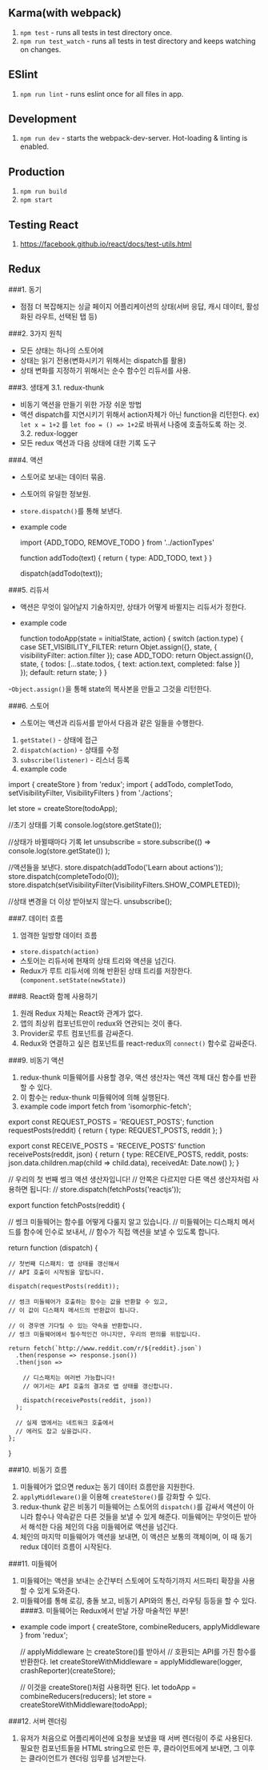 ## Karma(with webpack)
1. `npm test` - runs all tests in test directory once.
2. `npm run test_watch` - runs all tests in test directory and keeps watching on changes.


## ESlint
1. `npm run lint` - runs eslint once for all files in app.


## Development
1. `npm run dev` - starts the webpack-dev-server. Hot-loading & linting is enabled.


## Production
1. `npm run build`
2. `npm start`


## Testing React
1. https://facebook.github.io/react/docs/test-utils.html


## Redux
###1. 동기
- 점점 더 복잡해지는 싱글 페이지 어플리케이션의 상태(서버 응답, 캐시 데이터, 활성화된 라우트, 선택된 탭 등)


###2. 3가지 원칙
- 모든 상태는 하나의 스토어에
- 상태는 읽기 전용(변화시키기 위해서는 dispatch를 활용)
- 상태 변화를 지정하기 위해서는 순수 함수인 리듀서를 사용.


###3. 생태계
 3.1. redux-thunk
   - 비동기 액션을 만들기 위한 가장 쉬운 방법
   - 액션 dispatch를 지연시키기 위해서 action자체가 아닌 function을 리턴한다.
   ex) `let x = 1+2` 를 `let foo = () => 1+2`로 바꿔서 나중에 호출하도록 하는 것.
 3.2. redux-logger
   - 모든 redux 액션과 다음 상태에 대한 기록 도구


###4. 액션
- 스토어로 보내는 데이터 묶음.
- 스토어의 유일한 정보원.
- `store.dispatch()`를 통해 보낸다.
- example code

  import {ADD_TODO, REMOVE_TODO } from '../actionTypes'

  function addTodo(text) {
    return {
      type: ADD_TODO,
      text
    }
  }

  dispatch(addTodo(text));


###5. 리듀서
- 액션은 무엇이 일어날지 기술하지만, 상태가 어떻게 바뀔지는 리듀서가 정한다.
- example code

  function todoApp(state = initialState, action) {
    switch (action.type) {
      case SET_VISIBILITY_FILTER:
        return Objet.assign({}, state, {
          visibilityFilter: action.filter
        });
      case ADD_TODO:
        return Object.assign({}, state, {
          todos: [...state.todos, {
            text: action.text,
            completed: false
          }]  
        });
      default:
        return state;
    }
  }

-`Object.assign()`을 통해 state의 복사본을 만들고 그것을 리턴한다.


###6. 스토어
- 스토어는 액션과 리듀서를 받아서 다음과 같은 일들을 수행한다.
1. `getState()` - 상태에 접근
2. `dispatch(action)` - 상태를 수정
3. `subscribe(listener)` - 리스너 등록
4. example code

  import { createStore } from 'redux';
  import { addTodo, completTodo, setVisibilityFilter, VisibilityFilters } from './actions';

  let store = createStore(todoApp);

  //초기 상태를 기록
  console.log(store.getState());

  //상태가 바뀔때마다 기록
  let unsubscribe = store.subscribe(() =>
    console.log(store.getState())
  );

  //액션들을 보낸다.
  store.dispatch(addTodo('Learn about actions'));
  store.dispatch(completeTodo(0));
  store.dispatch(setVisibilityFilter(VisibilityFilters.SHOW_COMPLETED));

  //상태 변경을 더 이상 받아보지 않는다.
  unsubscribe();


###7. 데이터 흐름
1. 엄격한 일방향 데이터 흐름
- `store.dispatch(action)`
- 스토어는 리듀서에 현재의 상태 트리와 액션을 넘긴다.
- Redux가 루트 리듀서에 의해 반환된 상태 트리를 저장한다.(`component.setState(newState)`)

###8. React와 함께 사용하기
1. 원래 Redux 자체는 React와 관계가 없다.
2. 앱의 최상위 컴포넌트만이 redux와 연관되는 것이 좋다.
3. Provider로 루트 컴포넌트를 감싸준다.
4. Redux와 연결하고 싶은 컴포넌트를 react-redux의 `connect()` 함수로 감싸준다.

###9. 비동기 액션
1. redux-thunk 미들웨어를 사용할 경우, 액션 생산자는 액션 객체 대신 함수를 반환할 수 있다.
2. 이 함수는 redux-thunk 미들웨어에 의해 실행된다.
3. example code
  import fetch from 'isomorphic-fetch';

  export const REQUEST_POSTS = 'REQUEST_POSTS';
  function requestPosts(reddit) {
    return {
      type: REQUEST_POSTS,
      reddit
    };
  }

  export const RECEIVE_POSTS = 'RECEIVE_POSTS'
  function receivePosts(reddit, json) {
    return {
      type: RECEIVE_POSTS,
      reddit,
      posts: json.data.children.map(child => child.data),
      receivedAt: Date.now()
    };
  }

  // 우리의 첫 번째 썽크 액션 생산자입니다!
  // 안쪽은 다르지만 다른 액션 생산자처럼 사용하면 됩니다:
  // store.dispatch(fetchPosts('reactjs'));

  export function fetchPosts(reddit) {

  // 썽크 미들웨어는 함수를 어떻게 다룰지 알고 있습니다.
  // 미들웨어는 디스패치 메서드를 함수에 인수로 보내서,
  // 함수가 직접 액션을 보낼 수 있도록 합니다.

  return function (dispatch) {

    // 첫번째 디스패치: 앱 상태를 갱신해서
    // API 호출이 시작됨을 알립니다.

    dispatch(requestPosts(reddit));

    // 썽크 미들웨어가 호출하는 함수는 값을 반환할 수 있고,
    // 이 값이 디스패치 메서드의 반환값이 됩니다.

    // 이 경우엔 기다릴 수 있는 약속을 반환합니다.
    // 썽크 미들웨어에서 필수적인건 아니지만, 우리의 편의를 위함입니다.

    return fetch(`http://www.reddit.com/r/${reddit}.json`)
      .then(response => response.json())
      .then(json =>

        // 디스패치는 여러번 가능합니다!
        // 여기서는 API 호출의 결과로 앱 상태를 갱신합니다.

        dispatch(receivePosts(reddit, json))
      );

      // 실제 앱에서는 네트워크 호출에서
      // 에러도 잡고 싶을겁니다.
    };
  }   


###10. 비동기 흐름
1. 미들웨어가 없으면 redux는 동기 데이터 흐름만을 지원한다.
2. `applyMiddleware()`을 이용해 `createStore()`를 강화할 수 있다.
3. redux-thunk 같은 비동기 미들웨어는 스토어의 `dispatch()`를 감싸서 액션이 아니라 함수나 약속같은 다른 것들을 보낼 수 있게 해준다. 미들웨어는 무엇이든 받아서 해석한 다음 체인의 다음 미들웨어로 액션을 넘긴다.
4. 체인의 마지막 미들웨어가 액션을 보내면, 이 액션은 보통의 객체이며, 이 때 동기 redux 데이터 흐름이 시작된다.


###11. 미들웨어
1. 미들웨어는 액션을 보내는 순간부터 스토에어 도착하기까지 서드파티 확장을 사용할 수 있게 도와준다.
2. 미들웨어를 통해 로깅, 충돌 보고, 비동기 API와의 통신, 라우팅 등등을 할 수 있다.
####3. 미들웨어는 Redux에서 만날 가장 마술적인 부분!
- example code
  import { createStore, combineReducers, applyMiddleware } from 'redux';

  // applyMiddleware 는 createStore()를 받아서
  // 호환되는 API를 가진 함수를 반환한다.
  let createStoreWithMiddleware = applyMiddleware(logger, crashReporter)(createStore);

  // 이것을 createStore()처럼 사용하면 된다.
  let todoApp = combineReducers(reducers);
  let store = createStoreWithMiddleware(todoApp);


###12. 서버 렌더링
1. 유저가 처음으로 어플리케이션에 요청을 보냈을 때 서버 렌더링이 주로 사용된다. 필요한 컴포넌트들을 HTML string으로 만든 후, 클라이언트에게 보내면, 그 이후는 클라이언트가 렌더링 임무를 넘겨받는다.


